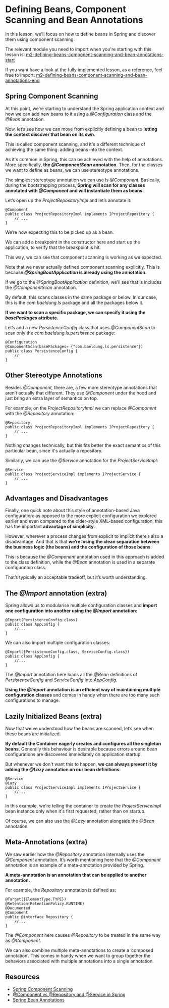 # Defining Beans, Component Scanning and Bean Annotations

In this lesson, we'll focus on how to define beans in Spring and discover them using component scanning.

The relevant module you need to import when you're starting with this lesson is: [m2-defining-beans-component-scanning-and-bean-annotations-start](https://github.com/eugenp/learn-spring/tree/module2/m2-defining-beans-component-scanning-and-bean-annotations-start)

If you want have a look at the fully implemented lesson, as a reference, feel free to import: [m2-defining-beans-component-scanning-and-bean-annotations-end](https://github.com/eugenp/learn-spring/tree/module2/m2-defining-beans-component-scanning-and-bean-annotations-end)

## Spring Component Scanning

At this point, we’re starting to understand the Spring application context and how we can add new beans to it using a _@Configuration_ class and the _@Bean_ annotation.

Now, let’s see how we can move from explicitly defining a bean to **letting the context discover that bean on its own**.

This is called component scanning, and it's a different technique of achieving the same thing: adding beans into the context.

As it's common in Spring, this can be achieved with the help of annotations. More specifically, **the _@ComponentScan_ annotation**. Then, for the classes we want to define as beans, we can use stereotype annotations.

The simplest stereotype annotation we can use is _@Component._ Basically, during the bootstrapping process, **Spring will scan for any classes annotated with _@Component_ and will instantiate them as beans.**

Let’s open up the _ProjectRepositoryImpl_ and let’s annotate it:

```
@Component
public class ProjectRepositoryImpl implements IProjectRepository {
    // ...
}
```

We’re now expecting this to be picked up as a bean.

We can add a breakpoint in the constructor here and start up the application, to verify that the breakpoint is hit.

This way, we can see that component scanning is working as we expected.

Note that we never actually defined component scanning explicitly. This is because **_@SpringBootApplication_ is already using the annotation**.

If we go to the _@SpringBootApplication_ definition, we'll see that is includes the _@ComponentScan_ annotation.

By default, this scans classes in the same package or below. In our case, this is the _com.baeldung.ls_ package and all the packages below it.

**If we want to scan a specific package, we can specify it using the _basePackages_ attribute.**

Let’s add a new _PersistenceConfig_ class that uses _@ComponentScan_ to scan only the _com.baeldung.ls.persistence_ package:

```
@Configuration
@ComponentScan(basePackages= {"com.baeldung.ls.persistence"})
public class PersistenceConfig {
    // 
}
```

## Other Stereotype Annotations

Besides _@Component,_ there are, a few more stereotype annotations that aren’t actually that different. They use _@Component_ under the hood and just bring an extra layer of semantics on top.

For example, on the _ProjectRepositoryImpl_ we can replace _@Component_ with the _@Repository_ annotation:

```
@Repository
public class ProjectRepositoryImpl implements IProjectRepository {
    // ...
}
```

Nothing changes technically, but this fits better the exact semantics of this particular bean, since it's actually a repository.

Similarly, we can use the _@Service_ annotation for the _ProjectServiceImpl_:

```
@Service
public class ProjectServiceImpl implements IProjectService {
    // ...
}
```

## Advantages and Disadvantages

Finally, one quick note about this style of annotation-based Java configuration: as opposed to the more explicit configuration we explored earlier and even compared to the older-style XML-based configuration, this has the important **advantage of simplicity**.

However, wherever a process changes from explicit to implicit there’s also a disadvantage. And that is that **we’re losing the clean separation between the business logic (the beans) and the configuration of those beans**.

This is because the _@Component_ annotation used in this approach is added to the class definition, while the _@Bean_ annotation is used in a separate configuration class.

That’s typically an acceptable tradeoff, but it’s worth understanding.

## The _@Import_ annotation (extra)

Spring allows us to modularise multiple configuration classes and **import one configuration into another using the _@Import_ annotation**:

```
@Import(PersistenceConfig.class)
public class AppConfig {
    //...
}
```

We can also import multiple configuration classes:

```
@Import({PersistenceConfig.class, ServiceConfig.class})
public class AppConfig {
    //...
}
```

The _@Import_ annotation here loads all the _@Bean_ definitions of _PersistenceConfig_ and _ServiceConfig_ into _AppConfig._

**Using the _@Import_ annotation is an efficient way of maintaining multiple configuration classes** and comes in handy when there are too many such configurations to manage.

## Lazily Initialized Beans (extra)

Now that we've understood how the beans are scanned, let’s see when these beans are initialized.

**By default the Container eagerly creates and configures all the singleton beans.** Generally this behaviour is desirable because errors around bean configurations are discovered immediately on application startup.

But whenever we don't want this to happen, **we can always prevent it by adding the _@Lazy_ annotation on our bean definitions**:

```
@Service
@Lazy
public class ProjectServiceImpl implements IProjectService {
	//...
}
```

In this example, we're telling the container to create the _ProjectServiceImpl_ bean instance only when it's first requested, rather than on startup.

Of course, we can also use the _@Lazy_ annotation alongside the _@Bean_ annotation.

## Meta-Annotations (extra)

We saw earlier how the _@Repository_ annotation internally uses the _@Component_ annotation. It’s worth mentioning here that the _@Component_ annotation is an example of a meta-annotation provided by Spring.

**A meta-annotation is an annotation that can be applied to another annotation.**

For example, the _Repository_ annotation is defined as:

```
@Target({ElementType.TYPE})
@Retention(RetentionPolicy.RUNTIME)
@Documented
@Component
public @interface Repository {
	//...
}

```
The _@Component_ here causes _@Repository_ to be treated in the same way as _@Component._

We can also combine multiple meta-annotations to create a ‘composed annotation’. This comes in handy when we want to group together the behaviors associated with multiple annotations into a single annotation.

## Resources
- [Spring Component Scanning](https://www.baeldung.com/spring-component-scanning)
- [@Component vs @Repository and @Service in Spring](https://www.baeldung.com/spring-component-repository-service)
- [Spring Bean Annotations](https://www.baeldung.com/spring-bean-annotations)
